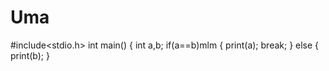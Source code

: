 # Uma
 #include<stdio.h>
 int main()
 {
  int a,b;
  if(a==b)mlm
    {
    print(a);
    break;
    }
    else
    {
    print(b);
    }
